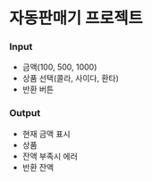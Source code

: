 # 자동판매기 프로젝트

### Input
- 금액(100, 500, 1000)
- 상품 선택(콜라, 사이다, 환타)
- 반환 버튼

### Output
- 현재 금액 표시
- 상품
- 잔액 부족시 에러
- 반환 잔액
